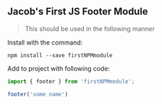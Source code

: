 ## Jacob's First JS Footer Module

> This should be used in the following manner

Install with the command:

```
npm install --save firstNPMmodule
```

Add to project with following code:

```javascript
import { footer } from 'firstNPMmodule';

footer('some name')
```